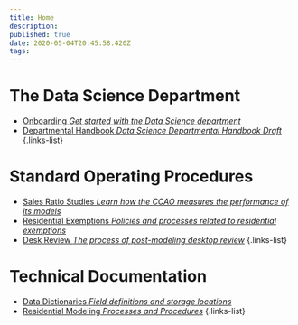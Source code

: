 ```yaml
---
title: Home
description: 
published: true
date: 2020-05-04T20:45:58.420Z
tags: 
---
```


# The Data Science Department

- [Onboarding *Get started with the Data Science department*](/handbook/onboarding)
- [Departmental Handbook *Data Science Departmental Handbook Draft*](/handbook/ds-dept-handbook)
{.links-list}

# Standard Operating Procedures

- [Sales Ratio Studies *Learn how the CCAO measures the performance of its models*](/sops/sales_ratio_studies)
- [Residential Exemptions *Policies and processes related to residential exemptions*](/sops/residential_exemptions)
- [Desk Review *The process of post-modeling desktop review*](/sops/desk_review)
{.links-list}

# Technical Documentation

- [Data Dictionaries *Field definitions and storage locations*](/data/sql-database-guide)
- [Residential Modeling *Processes and Procedures*](/residential/residential-pipeline-documentation)
{.links-list}

